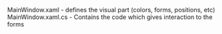 MainWindow.xaml - defines the visual part (colors, forms, positions, etc)
MainWindow.xaml.cs - Contains the code which gives interaction to the forms 